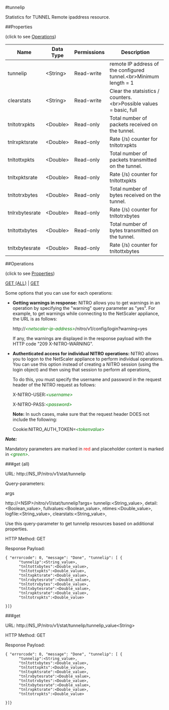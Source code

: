#tunnelip

Statistics for TUNNEL Remote ipaddress resource.


##Properties 
<span>(click to see [Operations](#operations))</span>


<table><thead><tr><th>Name</th><th> Data Type</th><th> Permissions</th><th>Description</th></tr></thead><tbody><tr><td>tunnelip</td><td>&lt;String></td><td>Read-write</td><td>remote IP address of the configured tunnel.&lt;br>Minimum length = 1</td><tr><tr><td>clearstats</td><td>&lt;String></td><td>Read-write</td><td>Clear the statsistics / counters.&lt;br>Possible values = basic, full</td><tr><tr><td>tnltotrxpkts</td><td>&lt;Double></td><td>Read-only</td><td>Total number of packets received on the tunnel.</td><tr><tr><td>tnlrxpktsrate</td><td>&lt;Double></td><td>Read-only</td><td>Rate (/s) counter for tnltotrxpkts</td><tr><tr><td>tnltottxpkts</td><td>&lt;Double></td><td>Read-only</td><td>Total number of packets transmitted on the tunnel.</td><tr><tr><td>tnltxpktsrate</td><td>&lt;Double></td><td>Read-only</td><td>Rate (/s) counter for tnltottxpkts</td><tr><tr><td>tnltotrxbytes</td><td>&lt;Double></td><td>Read-only</td><td>Total number of bytes received on the tunnel.</td><tr><tr><td>tnlrxbytesrate</td><td>&lt;Double></td><td>Read-only</td><td>Rate (/s) counter for tnltotrxbytes</td><tr><tr><td>tnltottxbytes</td><td>&lt;Double></td><td>Read-only</td><td>Total number of bytes transmitted on the tunnel.</td><tr><tr><td>tnltxbytesrate</td><td>&lt;Double></td><td>Read-only</td><td>Rate (/s) counter for tnltottxbytes</td><tr></tbody></table>
##Operations 
<span>(click to see [Properties](#properties))</span>


[GET (ALL)](#get-(all)) | [GET](#get)


Some options that you can use for each operations:
<ul><li><p><b>Getting warnings in response:</b> NITRO allows you to get warnings in an operation by specifying the "warning" query parameter as "yes". For example, to get warnings while connecting to the NetScaler appliance, the URL is as follows:</p><p>http://<span style="color:green;font-style:italic;">&lt;netscaler-ip-address&gt;</span>/nitro/v1/config/login?warning=yes</p><p>If any, the warnings are displayed in the response payload with the HTTP code "209 X-NITRO-WARNING".</p></li><li><p><b>Authenticated access for individual NITRO operations:</b> NITRO allows you to logon to the NetScaler appliance to perform individual operations. You can use this option instead of creating a NITRO session (using the login object) and then using that session to perform all operations,</p><p>To do this, you must specify the username and password in the request header of the NITRO request as follows:</p><p>X-NITRO-USER:<span style="color:green;font-style:italic;">&lt;username&gt;</span></p><p>X-NITRO-PASS:<span style="color:green;font-style:italic;">&lt;password&gt;</span></p><p><b>Note:</b> In such cases, make sure that the request header DOES not include the following:</p><p>Cookie:NITRO_AUTH_TOKEN=<span style="color:green;font-style:italic;">&lt;tokenvalue&gt;</span></p></li></ul>



***Note:*** 
Mandatory parameters are marked in <span style="color:#FF0000;">red</span> and placeholder content is marked in <span style="color:green;font-style:italic">&lt;green&gt;</span>.

###get (all)



URL: http://NS_IP/nitro/v1/stat/tunnelip
Query-parameters:
args
http://&lt;NSIP&gt;/nitro/v1/stat/tunnelip?args=      tunnelip:&lt;String_value&gt;,      detail:&lt;Boolean_value&gt;,      fullvalues:&lt;Boolean_value&gt;,      ntimes:&lt;Double_value&gt;,      logfile:&lt;String_value&gt;,      clearstats:&lt;String_value&gt;,
Use this query-parameter to get tunnelip resources based on additional properties.



HTTP Method: GET
Response Payload: ```{ "errorcode": 0, "message": "Done", "tunnelip": [ {      "tunnelip":<String_value>,      "tnltottxbytes":<Double_value>,      "tnltottxpkts":<Double_value>,      "tnltxpktsrate":<Double_value>,      "tnlrxbytesrate":<Double_value>,      "tnltotrxbytes":<Double_value>,      "tnltxbytesrate":<Double_value>,      "tnlrxpktsrate":<Double_value>,      "tnltotrxpkts":<Double_value>}]}```



###get



URL: http://NS_IP/nitro/v1/stat/tunnelip/tunnelip_value&lt;String&gt;
HTTP Method: GET
Response Payload: ```{ "errorcode": 0, "message": "Done", "tunnelip": [ {      "tunnelip":<String_value>,      "tnltottxbytes":<Double_value>,      "tnltottxpkts":<Double_value>,      "tnltxpktsrate":<Double_value>,      "tnlrxbytesrate":<Double_value>,      "tnltotrxbytes":<Double_value>,      "tnltxbytesrate":<Double_value>,      "tnlrxpktsrate":<Double_value>,      "tnltotrxpkts":<Double_value>}]}```



